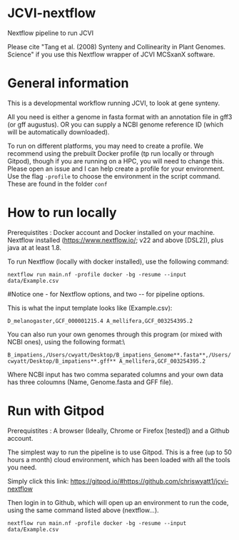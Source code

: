 # JCVI-nextflow 

Nextflow pipeline to run JCVI

Please cite "Tang et al. (2008) Synteny and Collinearity in Plant Genomes. Science" if you use this Nextflow wrapper of JCVI MCSxanX software.

# General information

This is a developmental workflow running JCVI, to look at gene synteny. 

All you need is either a genome in fasta format with an annotation file in gff3 (or gff augustus). OR you can supply a NCBI genome reference ID (which will be automatically downloaded).

To run on different platforms, you may need to create a profile. We recommend using the prebuilt Docker profile (tp run locally or through Gitpod), though if you are running on a HPC, you will need to change this. Please open an issue and I can help create a profile for your environment. Use the flag `-profile` to choose the environment in the script command. These are found in the folder `conf`

# How to run locally

Prerequistites : Docker account and Docker installed on your machine. Nextflow installed (https://www.nextflow.io/; v22 and above [DSL2]), plus java at at least 1.8.

To run Nextflow (locally with docker installed), use the following command:

`nextflow run main.nf -profile docker -bg -resume --input data/Example.csv`

#Notice one - for Nextflow options, and two -- for pipeline options.


This is what the input template looks like (Example.csv):

`D_melanogaster,GCF_000001215.4
A_mellifera,GCF_003254395.2`

You can also run your own genomes through this program (or mixed with NCBI ones), using the following format:\

`B_impatiens,/Users/cwyatt/Desktop/B_impatiens_Genome**.fasta**,/Users/cwyatt/Desktop/B_impatiens**.gff**
A_mellifera,GCF_003254395.2`

Where NCBI input has two comma separated columns and your own data has three coloumns (Name, Genome.fasta and GFF file).

# Run with Gitpod

Prerequistites : A browser (Ideally, Chrome or Firefox \[tested\]) and a Github account.

The simplest way to run the pipeline is to use Gitpod. This is a free (up to 50 hours a month) cloud environment, which has been loaded with all the tools you need.

Simply click this link: https://gitpod.io/#https://github.com/chriswyatt1/jcvi-nextflow

Then login in to Github, which will open up an environment to run the code, using the same command listed above (nextflow...).

`nextflow run main.nf -profile docker -bg -resume --input data/Example.csv`

